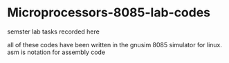 # Microprocessors-8085-lab-codes
semster lab tasks recorded here

all of these codes have been written in the gnusim 8085 simulator for linux.
asm is notation for assembly code
